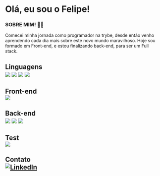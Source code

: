 <h1>Olá, eu sou o  Felipe!</h1>
  <h3>SOBRE MIM! 👨‍💻</h3>
    
 <p>Comecei minha jornada como programador na trybe, desde então venho aprendendo cada dia mais sobre este novo mundo maravilhoso. Hoje sou formado em Front-end, e estou finalizando  back-end, para ser um Full stack.</p>
 
 <h2>Linguagens</>
  <div>
    <img src="https://img.shields.io/badge/TypeScript-007ACC?style=for-the-badge&logo=typescript&logoColor=white"</>
    <img src="https://img.shields.io/badge/JavaScript-323330?style=for-the-badge&logo=javascript&logoColor=F7DF1E"</>
    <img src="https://img.shields.io/badge/HTML5-E34F26?style=for-the-badge&logo=html5&logoColor=white"</>
    <img src="https://img.shields.io/badge/CSS3-1572B6?style=for-the-badge&logo=css3&logoColor=white"</>
   
  </div>

 <h2>Front-end</>
  <div>
   <img src="https://img.shields.io/badge/React-20232A?style=for-the-badge&logo=react&logoColor=61DAFB"</>
  </div>
  
 <h2>Back-end</>
  <div>
   <img src="https://img.shields.io/badge/Node.js-339933?style=for-the-badge&logo=nodedotjs&logoColor=white"</>
   <img src="https://img.shields.io/badge/Sequelize-52B0E7?style=for-the-badge&logo=Sequelize&logoColor=white"</>
   <img src="https://img.shields.io/badge/MySQL-005C84?style=for-the-badge&logo=mysql&logoColor=white"</>
  </div>
  
 <h2>Test</>
  <div>
     <img src="https://img.shields.io/badge/Jest-C21325?style=for-the-badge&logo=jest&logoColor=white"</>
  </div>
  
 <h2>Contato</>
  <div>
    <a href="https://www.linkedin.com/in/felipe-medeiros-malentaqui/" target="_blank"><img alt="LinkedIn" src="https://img.shields.io/badge/LinkedIn-0077B5?style=for-the-badge&logo=linkedin&logoColor=white" target="_blank" /></a>
  </div>

<!--     <img src=""</> -->
   
